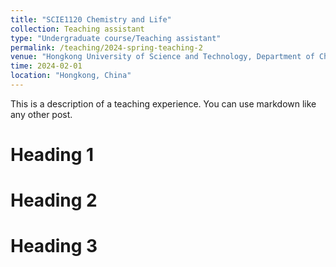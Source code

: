 ```yaml
---
title: "SCIE1120 Chemistry and Life"
collection: Teaching assistant
type: "Undergraduate course/Teaching assistant"
permalink: /teaching/2024-spring-teaching-2
venue: "Hongkong University of Science and Technology, Department of Chemistry"
time: 2024-02-01
location: "Hongkong, China"
---
```


This is a description of a teaching experience. You can use markdown like any other post.

Heading 1
======

Heading 2
======

Heading 3
======
